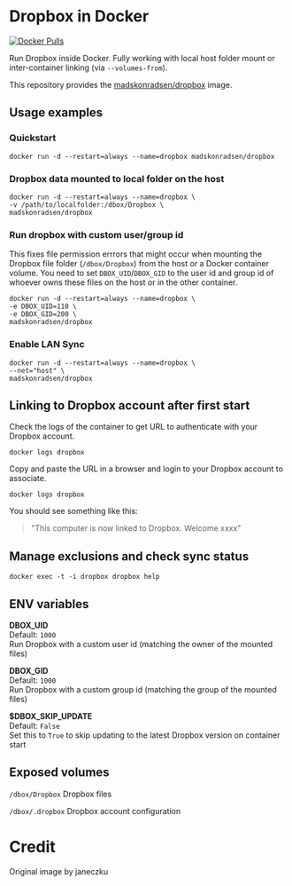 # Dropbox in Docker

[![Docker Pulls](https://img.shields.io/docker/pulls/madskonradsen/dropbox.svg?maxAge=2592000)][hub]

[hub]: https://hub.docker.com/r/madskonradsen/dropbox/

Run Dropbox inside Docker. Fully working with local host folder mount or inter-container linking (via `--volumes-from`).

This repository provides the [madskonradsen/dropbox](https://registry.hub.docker.com/u/madskonradsen/dropbox/) image.

## Usage examples

### Quickstart

    docker run -d --restart=always --name=dropbox madskonradsen/dropbox

### Dropbox data mounted to local folder on the host

    docker run -d --restart=always --name=dropbox \
    -v /path/to/localfolder:/dbox/Dropbox \
    madskonradsen/dropbox

### Run dropbox with custom user/group id
This fixes file permission errrors that might occur when mounting the Dropbox file folder (`/dbox/Dropbox`) from the host or a Docker container volume. You need to set `DBOX_UID`/`DBOX_GID` to the user id and group id of whoever owns these files on the host or in the other container.

    docker run -d --restart=always --name=dropbox \
    -e DBOX_UID=110 \
    -e DBOX_GID=200 \
    madskonradsen/dropbox

### Enable LAN Sync

    docker run -d --restart=always --name=dropbox \
    --net="host" \
    madskonradsen/dropbox

## Linking to Dropbox account after first start

Check the logs of the container to get URL to authenticate with your Dropbox account.

    docker logs dropbox

Copy and paste the URL in a browser and login to your Dropbox account to associate.

    docker logs dropbox

You should see something like this:

> "This computer is now linked to Dropbox. Welcome xxxx"

## Manage exclusions and check sync status

    docker exec -t -i dropbox dropbox help

## ENV variables

**DBOX_UID**  
Default: `1000`  
Run Dropbox with a custom user id (matching the owner of the mounted files)

**DBOX_GID**  
Default: `1000`  
Run Dropbox with a custom group id (matching the group of the mounted files)

**$DBOX_SKIP_UPDATE**  
Default: `False`  
Set this to `True` to skip updating to the latest Dropbox version on container start


## Exposed volumes

`/dbox/Dropbox`
Dropbox files

`/dbox/.dropbox`
Dropbox account configuration

# Credit

Original image by janeczku